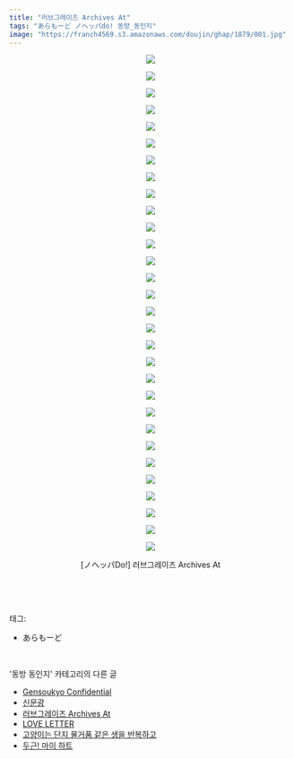 ```yaml
---
title: "러브그레이즈 Archives At"
tags: "あらもーど ノヘッパdo! 동방_동인지"
image: "https://franch4569.s3.amazonaws.com/doujin/ghap/1879/001.jpg"
---
```

<div class="article">
<p style="text-align: center; clear: none; float: none;"><img src="{{ site.imgserver2 }}/ghap/1879/001.jpg"/></p>
<p style="text-align: center; clear: none; float: none;"><img src="{{ site.imgserver2 }}/ghap/1879/002.jpg"/></p>
<p style="text-align: center; clear: none; float: none;"><img src="{{ site.imgserver2 }}/ghap/1879/003.jpg"/></p>
<p style="text-align: center; clear: none; float: none;"><img src="{{ site.imgserver2 }}/ghap/1879/004.jpg"/></p>
<p style="text-align: center; clear: none; float: none;"><img src="{{ site.imgserver2 }}/ghap/1879/005.jpg"/></p>
<p style="text-align: center; clear: none; float: none;"><img src="{{ site.imgserver2 }}/ghap/1879/006.jpg"/></p>
<p style="text-align: center; clear: none; float: none;"><img src="{{ site.imgserver2 }}/ghap/1879/007.jpg"/></p>
<p style="text-align: center; clear: none; float: none;"><img src="{{ site.imgserver2 }}/ghap/1879/008.jpg"/></p>
<p style="text-align: center; clear: none; float: none;"><img src="{{ site.imgserver2 }}/ghap/1879/009.jpg"/></p>
<p style="text-align: center; clear: none; float: none;"><img src="{{ site.imgserver2 }}/ghap/1879/010.jpg"/></p>
<p style="text-align: center; clear: none; float: none;"><img src="{{ site.imgserver2 }}/ghap/1879/011.jpg"/></p>
<p style="text-align: center; clear: none; float: none;"><img src="{{ site.imgserver2 }}/ghap/1879/012.jpg"/></p>
<p style="text-align: center; clear: none; float: none;"><img src="{{ site.imgserver2 }}/ghap/1879/013.jpg"/></p>
<p style="text-align: center; clear: none; float: none;"><img src="{{ site.imgserver2 }}/ghap/1879/014.jpg"/></p>
<p style="text-align: center; clear: none; float: none;"><img src="{{ site.imgserver2 }}/ghap/1879/015.jpg"/></p>
<p style="text-align: center; clear: none; float: none;"><img src="{{ site.imgserver2 }}/ghap/1879/016.jpg"/></p>
<p style="text-align: center; clear: none; float: none;"><img src="{{ site.imgserver2 }}/ghap/1879/017.jpg"/></p>
<p style="text-align: center; clear: none; float: none;"><img src="{{ site.imgserver2 }}/ghap/1879/018.jpg"/></p>
<p style="text-align: center; clear: none; float: none;"><img src="{{ site.imgserver2 }}/ghap/1879/019.jpg"/></p>
<p style="text-align: center; clear: none; float: none;"><img src="{{ site.imgserver2 }}/ghap/1879/020.jpg"/></p>
<p style="text-align: center; clear: none; float: none;"><img src="{{ site.imgserver2 }}/ghap/1879/021.jpg"/></p>
<p style="text-align: center; clear: none; float: none;"><img src="{{ site.imgserver2 }}/ghap/1879/022.jpg"/></p>
<p style="text-align: center; clear: none; float: none;"><img src="{{ site.imgserver2 }}/ghap/1879/023.jpg"/></p>
<p style="text-align: center; clear: none; float: none;"><img src="{{ site.imgserver2 }}/ghap/1879/024.jpg"/></p>
<p style="text-align: center; clear: none; float: none;"><img src="{{ site.imgserver2 }}/ghap/1879/025.jpg"/></p>
<p style="text-align: center; clear: none; float: none;"><img src="{{ site.imgserver2 }}/ghap/1879/026.jpg"/></p>
<p style="text-align: center; clear: none; float: none;"><img src="{{ site.imgserver2 }}/ghap/1879/027.jpg"/></p>
<p style="text-align: center; clear: none; float: none;"><img src="{{ site.imgserver2 }}/ghap/1879/028.jpg"/></p>
<p style="text-align: center; clear: none; float: none;"><img src="{{ site.imgserver2 }}/ghap/1879/029.jpg"/></p>
<p style="text-align: center; clear: none; float: none;"><img src="{{ site.imgserver2 }}/ghap/1879/030.jpg"/></p>
<p style="text-align: center; clear: none; float: none;">[ノヘッパDo!] 러브그레이즈 Archives At</p>
<p><br/></p>
</div><br/>
<div class="tagTrail">
<p>태그: </p>
<ul>
<li>あらもーど</li>
</ul>
</div><br/>
<div class="another">
<p>'동방 동인지' 카테고리의 다른 글</p>
<ul>
<li><a href="/ghap_1882">Gensoukyo Confidential</a></li>
<li><a href="/ghap_1880">신문광</a></li>
<li><a href="/ghap_1879">러브그레이즈 Archives At</a></li>
<li><a href="/ghap_1878">LOVE LETTER</a></li>
<li><a href="/ghap_1877">고양이는 단지 물거품 같은 생을 반복하고</a></li>
<li><a href="/ghap_1876">두근! 마이 하트</a></li>
</ul>
</div><br/>
<div class="cb_module cb_fluid">
<div class="cb_wrt cb_profile">
</div><!-- commentList close -->
</div><br/>
